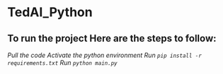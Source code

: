 # TedAI_Python

## To run the project Here are the steps to follow:

*Pull the code*
*Activate the python environment*
*Run ```pip install -r requirements.txt```*
*Run ```python main.py```*
